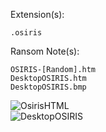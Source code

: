 Extension(s): 
```
.osiris
```
Ransom Note(s): 
```
OSIRIS-[Random].htm
DesktopOSIRIS.htm
DesktopOSIRIS.bmp
```
![OsirisHTML](https://github.com/user-attachments/assets/3dfb15a1-9236-4083-bf7a-43ee2555a7ad)  
![DesktopOSIRIS](https://github.com/user-attachments/assets/2b751979-b508-4c06-93db-6954264674ae)  
